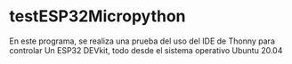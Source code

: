 # testESP32Micropython
En este programa, se realiza una prueba del uso del IDE de Thonny para controlar Un ESP32 DEVkit, todo desde el sistema operativo Ubuntu 20.04
